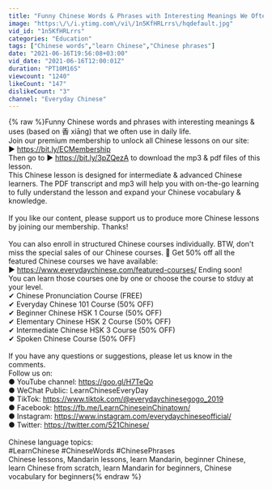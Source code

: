 ```yaml
---
title: "Funny Chinese Words & Phrases with Interesting Meanings We Often Use in Daily Life"
image: "https:\/\/i.ytimg.com\/vi\/1n5KfHRLrrs\/hqdefault.jpg"
vid_id: "1n5KfHRLrrs"
categories: "Education"
tags: ["Chinese words","learn Chinese","Chinese phrases"]
date: "2021-06-16T19:56:08+03:00"
vid_date: "2021-06-16T12:00:01Z"
duration: "PT10M16S"
viewcount: "1240"
likeCount: "147"
dislikeCount: "3"
channel: "Everyday Chinese"
---
```

{% raw %}Funny Chinese words and phrases with interesting meanings &amp; uses (based on 香 xiāng) that we often use in daily life.<br />Join our premium membership to unlock all Chinese lessons on our site: <br />► <a rel="nofollow" target="blank" href="https://bit.ly/ECMembership">https://bit.ly/ECMembership</a><br />Then go to ► <a rel="nofollow" target="blank" href="https://bit.ly/3pZQezA">https://bit.ly/3pZQezA</a> to download the mp3 &amp; pdf files of this lesson.<br />This Chinese lesson is designed for intermediate &amp; advanced Chinese learners. The PDF transcript and mp3 will help you with on-the-go learning to fully understand the lesson and expand your Chinese vocabulary &amp; knowledge.<br /><br />If you like our content, please support us to produce more Chinese lessons by joining our membership. Thanks!<br /><br />You can also enroll in structured Chinese courses individually. BTW, don't miss the special sales of our Chinese courses. 🎁 Get 50% off all the featured Chinese courses we have available: <br />► <a rel="nofollow" target="blank" href="https://www.everydaychinese.com/featured-courses/">https://www.everydaychinese.com/featured-courses/</a> Ending soon! <br />You can learn those courses one by one or choose the course to stduy at your level.<br />✔ Chinese Pronunciation Course (FREE)<br />✔ Everyday Chinese 101 Course (50% OFF)<br />✔ Beginner Chinese HSK 1 Course (50% OFF)<br />✔ Elementary Chinese HSK 2 Course (50% OFF)<br />✔ Intermediate Chinese HSK 3 Course (50% OFF)<br />✔ Spoken Chinese Course (50% OFF)<br /><br />If you have any questions or suggestions, please let us know in the comments.<br />Follow us on: <br />● YouTube channel: <a rel="nofollow" target="blank" href="https://goo.gl/H7TeQo">https://goo.gl/H7TeQo</a> <br />● WeChat Public: LearnChineseEveryDay<br />● TikTok: <a rel="nofollow" target="blank" href="https://www.tiktok.com/@everydaychinesegogo_2019">https://www.tiktok.com/@everydaychinesegogo_2019</a><br />● Facebook: <a rel="nofollow" target="blank" href="https://fb.me/LearnChineseinChinatown/">https://fb.me/LearnChineseinChinatown/</a><br />● Instagram: <a rel="nofollow" target="blank" href="https://www.instagram.com/everydaychineseofficial/">https://www.instagram.com/everydaychineseofficial/</a><br />● Twitter: <a rel="nofollow" target="blank" href="https://twitter.com/521Chinese/">https://twitter.com/521Chinese/</a><br /><br />Chinese language topics:<br />#LearnChinese #ChineseWords #ChinesePhrases<br />Chinese lessons, Mandarin lessons, learn Mandarin, beginner Chinese, learn Chinese from scratch, learn Mandarin for beginners, Chinese vocabulary for beginners{% endraw %}
